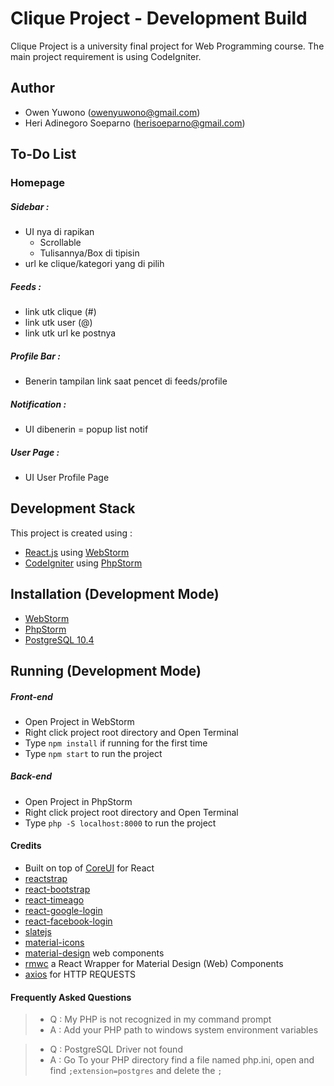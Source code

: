 # Clique Project - Development Build
Clique Project is a university final project for Web Programming course. The main project requirement is using CodeIgniter.

## Author
 - Owen Yuwono ([owenyuwono@gmail.com](mailto:owenyuwono@gmail.com))
 - Heri Adinegoro Soeparno ([herisoeparno@gmail.com](mailto:herisoeparno@gmal.com))
 
 
## To-Do List
### Homepage
##### Sidebar : 
 - UI nya di rapikan
    - Scrollable
    - Tulisannya/Box di tipisin
 - url ke clique/kategori yang di pilih
##### Feeds : 
 - link utk clique (#)
 - link utk user (@)
 - link utk url ke postnya
##### Profile Bar :
 - Benerin tampilan link saat pencet di feeds/profile
##### Notification :
 - UI dibenerin = popup list notif
##### User Page :
 - UI User Profile Page

## Development Stack
This project is created using :
  - [React.js](https://reactjs.org/) using [WebStorm](https://www.jetbrains.com/webstorm/?fromMenu)
  - [CodeIgniter](https://codeigniter.com/download) using [PhpStorm](https://www.jetbrains.com/phpstorm/)
  
## Installation (Development Mode)
 - [WebStorm](https://www.jetbrains.com/webstorm/download/#section=windows)
 - [PhpStorm](https://www.jetbrains.com/phpstorm/download/#section=windows)
 - [PostgreSQL 10.4](https://www.postgresql.org/)


## Running (Development Mode)
##### Front-end
 - Open Project in WebStorm
 - Right click project root directory and Open Terminal
 - Type `npm install` if running for the first time
 - Type `npm start` to run the project
##### Back-end
 - Open Project in PhpStorm
 - Right click project root directory and Open Terminal
 - Type `php -S localhost:8000` to run the project

#### Credits
 - Built on top of [CoreUI](https://coreui.io/react/) for React
 - [reactstrap](https://reactstrap.github.io/)
 - [react-bootstrap](https://react-bootstrap.github.io/)
 - [react-timeago](https://www.npmjs.com/package/react-timeago)
 - [react-google-login](https://www.npmjs.com/package/react-google-login)
 - [react-facebook-login](https://www.npmjs.com/package/react-facebook-login)
 - [slatejs](https://www.slatejs.org)
 - [material-icons](https://material.io/tools/icons/?style=baseline)
 - [material-design](https://material.io/) web components
 - [rmwc](https://github.com/jamesmfriedman/rmwc) a React Wrapper for Material Design (Web) Components
 - [axios](https://github.com/axios/axios) for HTTP REQUESTS
 
#### Frequently Asked Questions
 > - Q : My PHP is not recognized in my command prompt
 > - A : Add your PHP path to windows system environment variables
 
 > - Q : PostgreSQL Driver not found
 > - A : Go To your PHP directory find a file named php.ini, open and find `;extension=postgres` and delete the `;`
